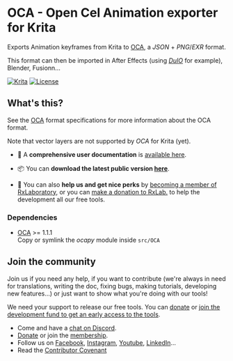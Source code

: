 # OCA - Open Cel Animation exporter for Krita
Exports Animation keyframes from Krita to [OCA](https://rxlaboratory.org/tools/oca), a *JSON* + *PNG*/*EXR* format.

This format can then be imported in After Effects (using [*DuIO*](https://rainboxlab.org/tools/duio/) for example), Blender, Fusionn...

[![Krita](https://img.shields.io/badge/Krita-Linux%20|%20Win%20|%20Mac-informational?color=lightgrey&logo=krita)](#) [![License](https://img.shields.io/badge/License-GPLv3-informational?color=lightgrey&logo=gnu)](LICENSE.md)


## What's this?

See the [OCA](https://github.com/Rainbox-dev/OCA) format specifications for more information about the OCA format.

Note that vector layers are not supported by *OCA* for Krita (yet).

- 📖 A **comprehensive user documentation** is [available here](http://oca-krita.rxlab.guide/).

- 📦 You can **download the latest public version [here](https://rxlaboratory.org/tools/oca-for-krita/)**.

- 💜 You can also **help us and get nice perks** by [becoming a member of RxLaboratory](http://membership.rxlab.info), or you can [make a donation to RxLab.](https://donate.rxlab.info) to help the development all our free tools.

### Dependencies

- [OCA](https://github.com/Rainbox-dev/OCA) >= 1.1.1  
Copy or symlink the *ocapy* module inside `src/OCA`

## Join the community

Join us if you need any help, if you want to contribute (we're always in need for translations, writing the doc, fixing bugs, making tutorials, developing new features...) or just want to show what you're doing with our tools!

We need your support to release our free tools. You can [donate](http://donate.rxlab.info) or [join the development fund to get an early access to the tools](http://membership.rxlab.info).

- Come and have a [chat on Discord](http://chat.rxlab.info).
- [Donate](http://donate.rxlab.info) or join the [membership](http://membership.rxlab.info).
- Follow us on [Facebook](https://www.facebook.com/rxlaboratory),  [Instagram](https://www.instagram.com/rxlaboratory/), [Youtube](https://www.youtube.com/@rxlab), [LinkedIn](https://www.linkedin.com/company/RxLaboratory/)...
- Read the [Contributor Covenant](CODE_OF_CONDUCT.md)
